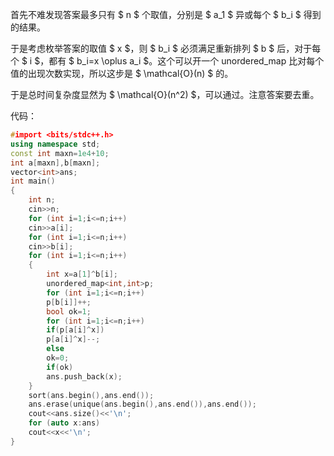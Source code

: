 首先不难发现答案最多只有 $ n $ 个取值，分别是 $ a_1 $ 异或每个 $ b_i $ 得到的结果。

于是考虑枚举答案的取值 $ x $，则 $ b_i $ 必须满足重新排列 $ b $ 后，对于每个 $ i $，都有 $ b_i=x \oplus a_i $。这个可以开一个 unordered_map 比对每个值的出现次数实现，所以这步是 $ \mathcal{O}(n) $ 的。

于是总时间复杂度显然为 $ \mathcal{O}(n^2) $，可以通过。注意答案要去重。

代码：

```cpp
#import <bits/stdc++.h>
using namespace std;
const int maxn=1e4+10;
int a[maxn],b[maxn];
vector<int>ans;
int main() 
{
	int n;
	cin>>n;
	for (int i=1;i<=n;i++)
	cin>>a[i];
	for (int i=1;i<=n;i++)
	cin>>b[i];
	for (int i=1;i<=n;i++) 
	{
		int x=a[1]^b[i];
		unordered_map<int,int>p;
		for (int i=1;i<=n;i++)
		p[b[i]]++;
		bool ok=1;
		for (int i=1;i<=n;i++)
		if(p[a[i]^x])
		p[a[i]^x]--; 
		else
		ok=0;
		if(ok)
		ans.push_back(x);
	}
	sort(ans.begin(),ans.end());
	ans.erase(unique(ans.begin(),ans.end()),ans.end());
	cout<<ans.size()<<'\n';
	for (auto x:ans)
	cout<<x<<'\n';
}
```
